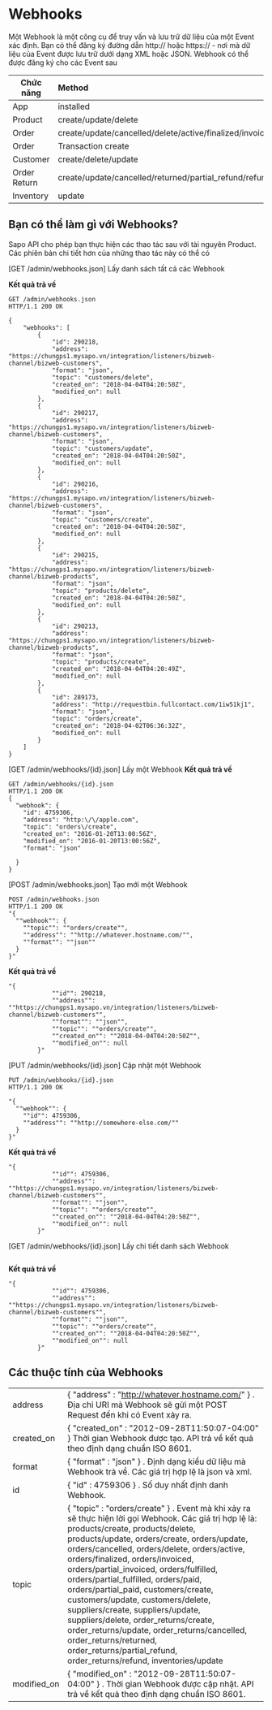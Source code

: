 # Webhooks
Một Webhook là một công cụ để truy vấn và lưu trữ dữ liệu của một Event xác định. Bạn có thể đăng ký đường dẫn http:// hoặc https:// - nơi mà dữ liệu của Event được lưu trữ dưới dạng XML hoặc JSON. Webhook có thể được đăng ký cho các Event sau

| Chức năng| Method |
| ------------- |:-------------|
| App	| installed |
| Product |	create/update/delete |
| Order |	create/update/cancelled/delete/active/finalized/invoiced/partial_invoiced/fulfilled/partial_fulfilled/paid/partial_paid |
| Order | Transaction	create |
| Customer | create/delete/update |
| Order Return | create/update/cancelled/returned/partial_refund/refund |
| Inventory |	update |
## Bạn có thể làm gì với Webhooks?
Sapo API cho phép bạn thực hiện các thao tác sau với tài nguyên Product. Các phiên bản chi tiết hơn của những thao tác này có thể có

[GET /admin/webhooks.json]
Lấy danh sách tất cả các Webhook

**Kết quả trả về**
```
GET /admin/webhooks.json
HTTP/1.1 200 OK

{
    "webhooks": [
        {
            "id": 290218,
            "address": "https://chungps1.mysapo.vn/integration/listeners/bizweb-channel/bizweb-customers",
            "format": "json",
            "topic": "customers/delete",
            "created_on": "2018-04-04T04:20:50Z",
            "modified_on": null
        },
        {
            "id": 290217,
            "address": "https://chungps1.mysapo.vn/integration/listeners/bizweb-channel/bizweb-customers",
            "format": "json",
            "topic": "customers/update",
            "created_on": "2018-04-04T04:20:50Z",
            "modified_on": null
        },
        {
            "id": 290216,
            "address": "https://chungps1.mysapo.vn/integration/listeners/bizweb-channel/bizweb-customers",
            "format": "json",
            "topic": "customers/create",
            "created_on": "2018-04-04T04:20:50Z",
            "modified_on": null
        },
        {
            "id": 290215,
            "address": "https://chungps1.mysapo.vn/integration/listeners/bizweb-channel/bizweb-products",
            "format": "json",
            "topic": "products/delete",
            "created_on": "2018-04-04T04:20:50Z",
            "modified_on": null
        },
        {
            "id": 290213,
            "address": "https://chungps1.mysapo.vn/integration/listeners/bizweb-channel/bizweb-products",
            "format": "json",
            "topic": "products/create",
            "created_on": "2018-04-04T04:20:49Z",
            "modified_on": null
        },
        {
            "id": 289173,
            "address": "http://requestbin.fullcontact.com/1iw51kj1",
            "format": "json",
            "topic": "orders/create",
            "created_on": "2018-04-02T06:36:32Z",
            "modified_on": null
        }
    ]
}

``` 

[GET /admin/webhooks/{id}.json]
Lấy một Webhook
**Kết quả trả về**
```
GET /admin/webhooks/{id}.json
HTTP/1.1 200 OK
{
  "webhook": {
    "id": 4759306,
    "address": "http:\/\/apple.com",
    "topic": "orders\/create",
    "created_on": "2016-01-20T13:00:56Z",
    "modified_on": "2016-01-20T13:00:56Z",
    "format": "json"
    
  }
}

```
[POST /admin/webhooks.json]
Tạo mới một Webhook

```
POST /admin/webhooks.json
HTTP/1.1 200 OK
"{
  ""webhook"": {
    ""topic"": ""orders/create"",
    ""address"": ""http://whatever.hostname.com/"",
    ""format"": ""json""
  }
}"
```
**Kết quả trả về**
```
"{
            ""id"": 290218,
            ""address"": ""https://chungps1.mysapo.vn/integration/listeners/bizweb-channel/bizweb-customers"",
            ""format"": ""json"",
            ""topic"": ""orders/create"",
            ""created_on"": ""2018-04-04T04:20:50Z"",
            ""modified_on"": null
        }"
```
[PUT /admin/webhooks/{id}.json]
Cập nhật một Webhook
```
PUT /admin/webhooks/{id}.json
HTTP/1.1 200 OK

"{
  ""webhook"": {
    ""id"": 4759306,
    ""address"": ""http://somewhere-else.com/""
  }
}"
```
**Kết quả trả về**
```
"{
            ""id"": 4759306,
            ""address"": ""https://chungps1.mysapo.vn/integration/listeners/bizweb-channel/bizweb-customers"",
            ""format"": ""json"",
            ""topic"": ""orders/create"",
            ""created_on"": ""2018-04-04T04:20:50Z"",
            ""modified_on"": null
        }"
```
[GET /admin/webhooks/{id}.json]
Lấy chi tiết danh sách Webhook
```
```
**Kết quả trả về**
```
"{
            ""id"": 4759306,
            ""address"": ""https://chungps1.mysapo.vn/integration/listeners/bizweb-channel/bizweb-customers"",
            ""format"": ""json"",
            ""topic"": ""orders/create"",
            ""created_on"": ""2018-04-04T04:20:50Z"",
            ""modified_on"": null
        }"
```

## Các thuộc tính của Webhooks
|  |  |
| ------------- |:-------------|
| address | { "address" : "http://whatever.hostname.com/" } . Địa chỉ URI mà Webhook sẽ gửi một POST Request đến khi có Event xảy ra. |
| created_on | { "created_on" : "2012-09-28T11:50:07-04:00" } Thời gian Webhook được tạo. API trả về kết quả theo định dạng chuẩn ISO 8601. |
| format | { "format" : "json" } . Định dạng kiểu dữ liệu mà Webhook trả về. Các giá trị hợp lệ là json và xml. |
| id | { "id" : 4759306 } . Số duy nhất định danh Webhook. |
| topic | { "topic" : "orders/create" } . Event mà khi xảy ra sẽ thực hiện lời gọi Webhook. Các giá trị hợp lệ là: products/create, products/delete, products/update, orders/create, orders/update, orders/cancelled, orders/delete, orders/active, orders/finalized, orders/invoiced, orders/partial_invoiced, orders/fulfilled, orders/partial_fulfilled, orders/paid, orders/partial_paid, customers/create, customers/update, customers/delete, suppliers/create, suppliers/update, suppliers/delete, order_returns/create, order_returns/update, order_returns/cancelled, order_returns/returned, order_returns/partial_refund, order_returns/refund, inventories/update |
| modified_on | { "modified_on" : "2012-09-28T11:50:07-04:00" } . Thời gian Webhook được cập nhật. API trả về kết quả theo định dạng chuẩn ISO 8601. |

